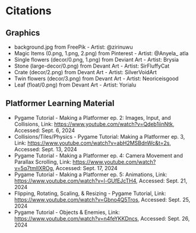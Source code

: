 # Citations
## Graphics
* background.jpg from FreePik - Artist: @zirinuwu
* Magic Items (0.png, 1.png, 2.png) from Pinterest - Artist: @Anyela_ atla
* Single flowers (decor/0.png, 1.png) from Deviant Art - Artist: Brysia
* Stone (large-decor/0.png) from Devant Art - Artist: SirFluffyCat
* Crate (decor/2.png) from Devant Art - Artist: SilverVoidArt
* Twin flowers (decor/3.png) from Devant Art - Artist: Neoriceisgood
* Leaf (float/0.png) from Devant Art - Artist: Yorialu

## Platformer Learning Material 
* Pygame Tutorial - Making a Platformer ep. 2: Images, Input, and Collisions, Link: https://www.youtube.com/watch?v=Qdeb1iinNtk, Accessed: Sept. 6, 2024
* Collisions/Tiles/Physics - Pygame Tutorial: Making a Platformer ep. 3, Link: https://www.youtube.com/watch?v=abH2MSBdnWc&t=2s, Accessed: Sept. 13, 2024
* Pygame Tutorial - Making a Platformer ep. 4: Camera Movement and Parallax Scrolling, Link: https://www.youtube.com/watch?v=5q7tmIlXROg, Accessed: Sept. 17, 2024
* Pygame Tutorial - Making a Platformer ep. 5: Animations, Link: https://www.youtube.com/watch?v=l-GUfEJcTH4, Accessed: Sept. 21, 2024
* Flipping, Rotating, Scaling, & Resizing - Pygame Tutorial, Link: https://www.youtube.com/watch?v=Gbno4Q5Tros, Accessed: Sept. 25, 2024
* Pygame Tutorial - Objects & Enemies, Link: https://www.youtube.com/watch?v=n4feYKKDncs, Accessed: Sept. 26, 2024
